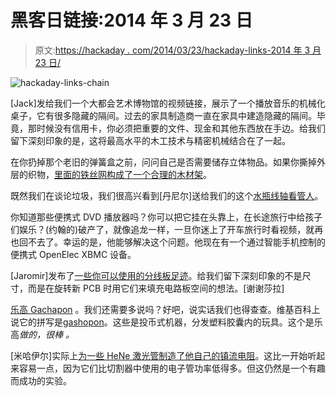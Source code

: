 # 黑客日链接:2014 年 3 月 23 日

> 原文:[https://hackaday . com/2014/03/23/hackaday-links-2014 年 3 月 23 日/](https://hackaday.com/2014/03/23/hackaday-links-march-23-2014/)

![hackaday-links-chain](../Images/da184e9bde007f88b719f5aafc440574.png)

[Jack]发给我们一个大都会艺术博物馆的视频链接，展示了一个播放音乐的机械化桌子，它有很多隐藏的隔间。过去的家具制造商一直在家具中建造隐藏的隔间。毕竟，那时候没有信用卡，你必须把重要的文件、现金和其他东西放在手边。给我们留下深刻印象的是，这将最高水平的木工技术与精密机械结合在了一起。

在你扔掉那个老旧的弹簧盒之前，问问自己是否需要储存立体物品。如果你撕掉外层的织物，[里面的铁丝网构成了一个合理的木材架](http://www.instructables.com/id/Old-Mattress-Box-Spring-Repurposed-for-Out-of-the-/)。

既然我们在谈论垃圾，我们很高兴看到[丹尼尔]送给我们的这个[水瓶线轴看管人](https://plus.google.com/+DanielLove/posts/8LkdxeZ6BZz)。

你知道那些便携式 DVD 播放器吗？你可以把它挂在头靠上，在长途旅行中给孩子们娱乐？(约翰的)破产了，就像追龙一样，一旦你迷上了开车旅行时看视频，就再也回不去了。幸运的是，他能够解决这个问题。他现在有一个通过智能手机控制的便携式 OpenElec XBMC 设备。

[Jaromir]发布了[一些你可以使用的分线板足迹](http://projects.hackaday.com/project/530-Breakout-board-set)。给我们留下深刻印象的不是尺寸，而是在旋转新 PCB 时用它们来填充电路板空间的想法。[谢谢莎拉]

[乐高 Gachapon](http://www.youtube.com/watch?v=mlYTKckhlCI) 。我们还需要多说吗？好吧，说实话我们也得查查。维基百科上说它的拼写是[gashopon](http://en.wikipedia.org/wiki/Gashapon)。这些是投币式机器，分发塑料胶囊内的玩具。这个是乐高*做的，很棒* *。*

[米哈伊尔]实际上[为一些 HeNe 激光管制造了他自己的镇流电阻](http://3.14.by/en/read/HeNe-lasers)。这比一开始听起来容易一点，因为它们比切割器中使用的电子管功率低得多。但这仍然是一个有趣而成功的实验。